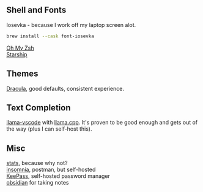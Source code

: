 ## Shell and Fonts

Iosevka - because I work off my laptop screen alot. 

```sh
brew install --cask font-iosevka
```

[Oh My Zsh](https://ohmyz.sh/#install)  
[Starship](https://starship.rs/)  


## Themes

[Dracula](https://draculatheme.com/), good defaults, consistent experience.

## Text Completion

[llama-vscode](https://marketplace.visualstudio.com/items?itemName=ggml-org.llama-vscode) with [llama.cpp](https://marketplace.visualstudio.com/items?itemName=ggml-org.llama-vscode). It's proven to be good enough and gets out of the way (plus I can self-host this).

## Misc

[stats](https://formulae.brew.sh/cask/stats), because why not?  
[insomnia](https://github.com/Kong/insomnia), postman, but self-hosted  
[KeePass](https://en.wikipedia.org/wiki/KeePass), self-hosted password manager  
[obsidian](https://obsidian.md/) for taking notes  
